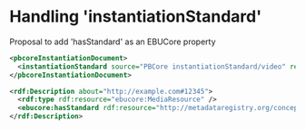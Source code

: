 # Handling 'instantiationStandard'

Proposal to add 'hasStandard' as an EBUCore property

```xml
<pbcoreInstantiationDocument>
  <instantiationStandard source="PBCore instantiationStandard/video" ref="http://metadataregistry.org/concept/show/id/3248.html">NTSC</instantiationStandard>
</pbcoreInstantiationDocument>
```


```xml
<rdf:Description about="http://example.com#12345">
  <rdf:type rdf:resource="ebucore:MediaResource" />
  <ebucore:hasStandard rdf:resource="http://metadataregistry.org/concept/show/id/3248.html" />
</rdf:Description>
```
